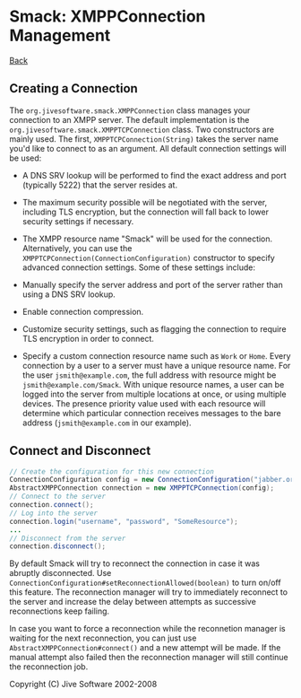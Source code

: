 # Smack: XMPPConnection Management

[Back](index.md)

## Creating a Connection

The `org.jivesoftware.smack.XMPPConnection` class manages your connection to
an XMPP server. The default implementation is the
`org.jivesoftware.smack.XMPPTCPConnection` class. Two constructors are mainly
used. The first, `XMPPTCPConnection(String)` takes the server name you'd like
to connect to as an argument. All default connection settings will be used:

  * A DNS SRV lookup will be performed to find the exact address and port (typically 5222) that the server resides at.
  * The maximum security possible will be negotiated with the server, including TLS encryption, but the connection will fall back to lower security settings if necessary.
  * The XMPP resource name "Smack" will be used for the connection.
Alternatively, you can use the `XMPPTCPConnection(ConnectionConfiguration)`
constructor to specify advanced connection settings. Some of these settings
include:

  * Manually specify the server address and port of the server rather than using a DNS SRV lookup.
  * Enable connection compression.
  * Customize security settings, such as flagging the connection to require TLS encryption in order to connect.
  * Specify a custom connection resource name such as `Work` or `Home`. Every connection by a user to a server must have a unique resource name. For the user `jsmith@example.com`, the full address with resource might be `jsmith@example.com/Smack`. With unique resource names, a user can be logged into the server from multiple locations at once, or using multiple devices. The presence priority value used with each resource will determine which particular connection receives messages to the bare address (`jsmith@example.com` in our example).

## Connect and Disconnect

```java
// Create the configuration for this new connection
ConnectionConfiguration config = new ConnectionConfiguration("jabber.org", 5222);
AbstractXMPPConnection connection = new XMPPTCPConnection(config);
// Connect to the server
connection.connect();
// Log into the server
connection.login("username", "password", "SomeResource");
...
// Disconnect from the server
connection.disconnect();
```

By default Smack will try to reconnect the connection in case it was abruptly
disconnected. Use `ConnectionConfiguration#setReconnectionAllowed(boolean)` to
turn on/off this feature. The reconnection manager will try to immediately
reconnect to the server and increase the delay between attempts as successive
reconnections keep failing.

In case you want to force a reconnection while the reconnetion manager is
waiting for the next reconnection, you can just use `AbstractXMPPConnection#connect()`
and a new attempt will be made. If the manual attempt also failed then the
reconnection manager will still continue the reconnection job.

Copyright (C) Jive Software 2002-2008
